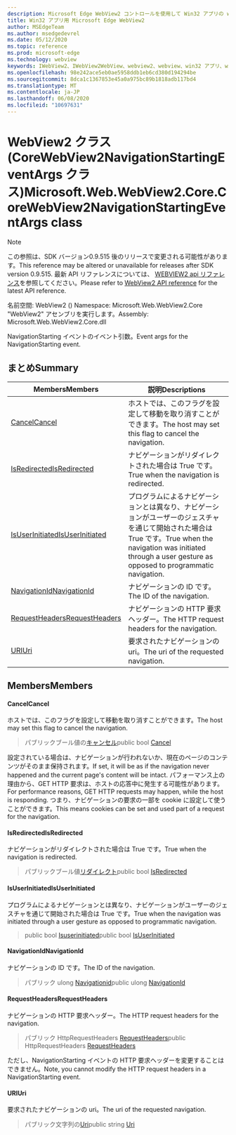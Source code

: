 ```yaml
---
description: Microsoft Edge WebView2 コントロールを使用して Win32 アプリの web コンテンツをホストする
title: Win32 アプリ用 Microsoft Edge WebView2
author: MSEdgeTeam
ms.author: msedgedevrel
ms.date: 05/12/2020
ms.topic: reference
ms.prod: microsoft-edge
ms.technology: webview
keywords: IWebView2、IWebView2WebView、webview2、webview、win32 アプリ、win32、edge、ICoreWebView2、ICoreWebView2Controller、browser control、edge html
ms.openlocfilehash: 98e242ace5eb0ae5958ddb1eb6cd380d194294be
ms.sourcegitcommit: 8dca1c1367853e45a0a975bc89b1818adb117bd4
ms.translationtype: MT
ms.contentlocale: ja-JP
ms.lasthandoff: 06/08/2020
ms.locfileid: "10697631"
---
```

# <span data-ttu-id="7cb08-104">WebView2 クラス (CoreWebView2NavigationStartingEventArgs クラス)</span><span class="sxs-lookup"><span data-stu-id="7cb08-104">Microsoft.Web.WebView2.Core.CoreWebView2NavigationStartingEventArgs class</span></span> 

> [!NOTE]
> <span data-ttu-id="7cb08-105">この参照は、SDK バージョン0.9.515 後のリリースで変更される可能性があります。</span><span class="sxs-lookup"><span data-stu-id="7cb08-105">This reference may be altered or unavailable for releases after SDK version 0.9.515.</span></span> <span data-ttu-id="7cb08-106">最新 API リファレンスについては、 [WEBVIEW2 api リファレンス](../../../webview2-api-reference.md)を参照してください。</span><span class="sxs-lookup"><span data-stu-id="7cb08-106">Please refer to [WebView2 API reference](../../../webview2-api-reference.md) for the latest API reference.</span></span>

<span data-ttu-id="7cb08-107">名前空間: WebView2 () </span><span class="sxs-lookup"><span data-stu-id="7cb08-107">Namespace: Microsoft.Web.WebView2.Core</span></span>\
<span data-ttu-id="7cb08-108">"WebView2" アセンブリを実行します。</span><span class="sxs-lookup"><span data-stu-id="7cb08-108">Assembly: Microsoft.Web.WebView2.Core.dll</span></span>

<span data-ttu-id="7cb08-109">NavigationStarting イベントのイベント引数。</span><span class="sxs-lookup"><span data-stu-id="7cb08-109">Event args for the NavigationStarting event.</span></span>

## <span data-ttu-id="7cb08-110">まとめ</span><span class="sxs-lookup"><span data-stu-id="7cb08-110">Summary</span></span>

 <span data-ttu-id="7cb08-111">Members</span><span class="sxs-lookup"><span data-stu-id="7cb08-111">Members</span></span>                        | <span data-ttu-id="7cb08-112">説明</span><span class="sxs-lookup"><span data-stu-id="7cb08-112">Descriptions</span></span>
--------------------------------|---------------------------------------------
[<span data-ttu-id="7cb08-113">Cancel</span><span class="sxs-lookup"><span data-stu-id="7cb08-113">Cancel</span></span>](#cancel) | <span data-ttu-id="7cb08-114">ホストでは、このフラグを設定して移動を取り消すことができます。</span><span class="sxs-lookup"><span data-stu-id="7cb08-114">The host may set this flag to cancel the navigation.</span></span>
[<span data-ttu-id="7cb08-115">IsRedirected</span><span class="sxs-lookup"><span data-stu-id="7cb08-115">IsRedirected</span></span>](#isredirected) | <span data-ttu-id="7cb08-116">ナビゲーションがリダイレクトされた場合は True です。</span><span class="sxs-lookup"><span data-stu-id="7cb08-116">True when the navigation is redirected.</span></span>
[<span data-ttu-id="7cb08-117">IsUserInitiated</span><span class="sxs-lookup"><span data-stu-id="7cb08-117">IsUserInitiated</span></span>](#isuserinitiated) | <span data-ttu-id="7cb08-118">プログラムによるナビゲーションとは異なり、ナビゲーションがユーザーのジェスチャを通じて開始された場合は True です。</span><span class="sxs-lookup"><span data-stu-id="7cb08-118">True when the navigation was initiated through a user gesture as opposed to programmatic navigation.</span></span>
[<span data-ttu-id="7cb08-119">NavigationId</span><span class="sxs-lookup"><span data-stu-id="7cb08-119">NavigationId</span></span>](#navigationid) | <span data-ttu-id="7cb08-120">ナビゲーションの ID です。</span><span class="sxs-lookup"><span data-stu-id="7cb08-120">The ID of the navigation.</span></span>
[<span data-ttu-id="7cb08-121">RequestHeaders</span><span class="sxs-lookup"><span data-stu-id="7cb08-121">RequestHeaders</span></span>](#requestheaders) | <span data-ttu-id="7cb08-122">ナビゲーションの HTTP 要求ヘッダー。</span><span class="sxs-lookup"><span data-stu-id="7cb08-122">The HTTP request headers for the navigation.</span></span>
[<span data-ttu-id="7cb08-123">URI</span><span class="sxs-lookup"><span data-stu-id="7cb08-123">Uri</span></span>](#uri) | <span data-ttu-id="7cb08-124">要求されたナビゲーションの uri。</span><span class="sxs-lookup"><span data-stu-id="7cb08-124">The uri of the requested navigation.</span></span>

## <span data-ttu-id="7cb08-125">Members</span><span class="sxs-lookup"><span data-stu-id="7cb08-125">Members</span></span>

#### <span data-ttu-id="7cb08-126">Cancel</span><span class="sxs-lookup"><span data-stu-id="7cb08-126">Cancel</span></span> 

<span data-ttu-id="7cb08-127">ホストでは、このフラグを設定して移動を取り消すことができます。</span><span class="sxs-lookup"><span data-stu-id="7cb08-127">The host may set this flag to cancel the navigation.</span></span>

> <span data-ttu-id="7cb08-128">パブリックブール値の[キャンセル](#cancel)</span><span class="sxs-lookup"><span data-stu-id="7cb08-128">public bool [Cancel](#cancel)</span></span>

<span data-ttu-id="7cb08-129">設定されている場合は、ナビゲーションが行われないか、現在のページのコンテンツがそのまま保持されます。</span><span class="sxs-lookup"><span data-stu-id="7cb08-129">If set, it will be as if the navigation never happened and the current page's content will be intact.</span></span> <span data-ttu-id="7cb08-130">パフォーマンス上の理由から、GET HTTP 要求は、ホストの応答中に発生する可能性があります。</span><span class="sxs-lookup"><span data-stu-id="7cb08-130">For performance reasons, GET HTTP requests may happen, while the host is responding.</span></span> <span data-ttu-id="7cb08-131">つまり、ナビゲーションの要求の一部を cookie に設定して使うことができます。</span><span class="sxs-lookup"><span data-stu-id="7cb08-131">This means cookies can be set and used part of a request for the navigation.</span></span>

#### <span data-ttu-id="7cb08-132">IsRedirected</span><span class="sxs-lookup"><span data-stu-id="7cb08-132">IsRedirected</span></span> 

<span data-ttu-id="7cb08-133">ナビゲーションがリダイレクトされた場合は True です。</span><span class="sxs-lookup"><span data-stu-id="7cb08-133">True when the navigation is redirected.</span></span>

> <span data-ttu-id="7cb08-134">パブリックブール値[リダイレクト](#isredirected)</span><span class="sxs-lookup"><span data-stu-id="7cb08-134">public bool [IsRedirected](#isredirected)</span></span>

#### <span data-ttu-id="7cb08-135">IsUserInitiated</span><span class="sxs-lookup"><span data-stu-id="7cb08-135">IsUserInitiated</span></span> 

<span data-ttu-id="7cb08-136">プログラムによるナビゲーションとは異なり、ナビゲーションがユーザーのジェスチャを通じて開始された場合は True です。</span><span class="sxs-lookup"><span data-stu-id="7cb08-136">True when the navigation was initiated through a user gesture as opposed to programmatic navigation.</span></span>

> <span data-ttu-id="7cb08-137">public bool [Isuserinitiated](#isuserinitiated)</span><span class="sxs-lookup"><span data-stu-id="7cb08-137">public bool [IsUserInitiated](#isuserinitiated)</span></span>

#### <span data-ttu-id="7cb08-138">NavigationId</span><span class="sxs-lookup"><span data-stu-id="7cb08-138">NavigationId</span></span> 

<span data-ttu-id="7cb08-139">ナビゲーションの ID です。</span><span class="sxs-lookup"><span data-stu-id="7cb08-139">The ID of the navigation.</span></span>

> <span data-ttu-id="7cb08-140">パブリック ulong [Navigationid](#navigationid)</span><span class="sxs-lookup"><span data-stu-id="7cb08-140">public ulong [NavigationId](#navigationid)</span></span>

#### <span data-ttu-id="7cb08-141">RequestHeaders</span><span class="sxs-lookup"><span data-stu-id="7cb08-141">RequestHeaders</span></span> 

<span data-ttu-id="7cb08-142">ナビゲーションの HTTP 要求ヘッダー。</span><span class="sxs-lookup"><span data-stu-id="7cb08-142">The HTTP request headers for the navigation.</span></span>

> <span data-ttu-id="7cb08-143">パブリック HttpRequestHeaders [RequestHeaders](#requestheaders)</span><span class="sxs-lookup"><span data-stu-id="7cb08-143">public HttpRequestHeaders [RequestHeaders](#requestheaders)</span></span>

<span data-ttu-id="7cb08-144">ただし、NavigationStarting イベントの HTTP 要求ヘッダーを変更することはできません。</span><span class="sxs-lookup"><span data-stu-id="7cb08-144">Note, you cannot modify the HTTP request headers in a NavigationStarting event.</span></span>

#### <span data-ttu-id="7cb08-145">URI</span><span class="sxs-lookup"><span data-stu-id="7cb08-145">Uri</span></span> 

<span data-ttu-id="7cb08-146">要求されたナビゲーションの uri。</span><span class="sxs-lookup"><span data-stu-id="7cb08-146">The uri of the requested navigation.</span></span>

> <span data-ttu-id="7cb08-147">パブリック文字列の[Uri](#uri)</span><span class="sxs-lookup"><span data-stu-id="7cb08-147">public string [Uri](#uri)</span></span>

